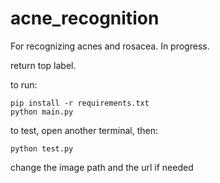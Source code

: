 # acne_recognition
For recognizing acnes and rosacea. In progress.

return top label.

to run:
```
pip install -r requirements.txt
python main.py
```
to test, open another terminal, then:
```
python test.py
```
change the image path and the url if needed

